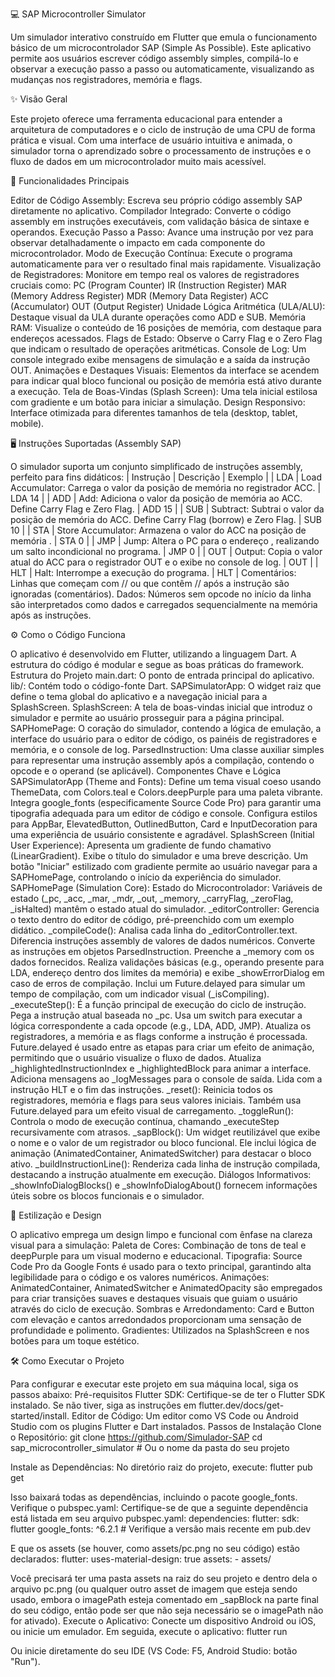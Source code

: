 💻 SAP Microcontroller Simulator

Um simulador interativo construído em Flutter que emula o funcionamento básico de um microcontrolador SAP (Simple As Possible). Este aplicativo permite aos usuários escrever código assembly simples, compilá-lo e observar a execução passo a passo ou automaticamente, visualizando as mudanças nos registradores, memória e flags.

✨ Visão Geral

Este projeto oferece uma ferramenta educacional para entender a arquitetura de computadores e o ciclo de instrução de uma CPU de forma prática e visual. Com uma interface de usuário intuitiva e animada, o simulador torna o aprendizado sobre o processamento de instruções e o fluxo de dados em um microcontrolador muito mais acessível.

🚀 Funcionalidades Principais

Editor de Código Assembly: Escreva seu próprio código assembly SAP diretamente no aplicativo.
Compilador Integrado: Converte o código assembly em instruções executáveis, com validação básica de sintaxe e operandos.
Execução Passo a Passo: Avance uma instrução por vez para observar detalhadamente o impacto em cada componente do microcontrolador.
Modo de Execução Contínua: Execute o programa automaticamente para ver o resultado final mais rapidamente.
Visualização de Registradores: Monitore em tempo real os valores de registradores cruciais como:
PC (Program Counter)
IR (Instruction Register)
MAR (Memory Address Register)
MDR (Memory Data Register)
ACC (Accumulator)
OUT (Output Register)
Unidade Lógica Aritmética (ULA/ALU): Destaque visual da ULA durante operações como ADD e SUB.
Memória RAM: Visualize o conteúdo de 16 posições de memória, com destaque para endereços acessados.
Flags de Estado: Observe o Carry Flag e o Zero Flag que indicam o resultado de operações aritméticas.
Console de Log: Um console integrado exibe mensagens de simulação e a saída da instrução OUT.
Animações e Destaques Visuais: Elementos da interface se acendem para indicar qual bloco funcional ou posição de memória está ativo durante a execução.
Tela de Boas-Vindas (Splash Screen): Uma tela inicial estilosa com gradiente e um botão para iniciar a simulação.
Design Responsivo: Interface otimizada para diferentes tamanhos de tela (desktop, tablet, mobile).

🖥️ Instruções Suportadas (Assembly SAP)

O simulador suporta um conjunto simplificado de instruções assembly, perfeito para fins didáticos:
| Instrução | Descrição | Exemplo |
| LDA <addr> | Load Accumulator: Carrega o valor da posição de memória <addr> no registrador ACC. | LDA 14 |
| ADD <addr> | Add: Adiciona o valor da posição de memória <addr> ao ACC. Define Carry Flag e Zero Flag. | ADD 15 |
| SUB <addr> | Subtract: Subtrai o valor da posição de memória <addr> do ACC. Define Carry Flag (borrow) e Zero Flag. | SUB 10 |
| STA <addr> | Store Accumulator: Armazena o valor do ACC na posição de memória <addr>. | STA 0 |
| JMP <addr> | Jump: Altera o PC para o endereço <addr>, realizando um salto incondicional no programa. | JMP 0 |
| OUT | Output: Copia o valor atual do ACC para o registrador OUT e o exibe no console de log. | OUT |
| HLT | Halt: Interrompe a execução do programa. | HLT |
Comentários: Linhas que começam com // ou que contêm // após a instrução são ignoradas (comentários).
Dados: Números sem opcode no início da linha são interpretados como dados e carregados sequencialmente na memória após as instruções.

⚙️ Como o Código Funciona

O aplicativo é desenvolvido em Flutter, utilizando a linguagem Dart. A estrutura do código é modular e segue as boas práticas do framework.
Estrutura do Projeto
main.dart: O ponto de entrada principal do aplicativo.
lib/: Contém todo o código-fonte Dart.
SAPSimulatorApp: O widget raiz que define o tema global do aplicativo e a navegação inicial para a SplashScreen.
SplashScreen: A tela de boas-vindas inicial que introduz o simulador e permite ao usuário prosseguir para a página principal.
SAPHomePage: O coração do simulador, contendo a lógica de emulação, a interface do usuário para o editor de código, os painéis de registradores e memória, e o console de log.
ParsedInstruction: Uma classe auxiliar simples para representar uma instrução assembly após a compilação, contendo o opcode e o operand (se aplicável).
Componentes Chave e Lógica
SAPSimulatorApp (Theme and Fonts):
Define um tema visual coeso usando ThemeData, com Colors.teal e Colors.deepPurple para uma paleta vibrante.
Integra google_fonts (especificamente Source Code Pro) para garantir uma tipografia adequada para um editor de código e console.
Configura estilos para AppBar, ElevatedButton, OutlinedButton, Card e InputDecoration para uma experiência de usuário consistente e agradável.
SplashScreen (Initial User Experience):
Apresenta um gradiente de fundo chamativo (LinearGradient).
Exibe o título do simulador e uma breve descrição.
Um botão "Iniciar" estilizado com gradiente permite ao usuário navegar para a SAPHomePage, controlando o início da experiência do simulador.
SAPHomePage (Simulation Core):
Estado do Microcontrolador: Variáveis de estado (_pc, _acc, _mar, _mdr, _out, _memory, _carryFlag, _zeroFlag, _isHalted) mantêm o estado atual do simulador.
_editorController: Gerencia o texto dentro do editor de código, pré-preenchido com um exemplo didático.
_compileCode():
Analisa cada linha do _editorController.text.
Diferencia instruções assembly de valores de dados numéricos.
Converte as instruções em objetos ParsedInstruction.
Preenche a _memory com os dados fornecidos.
Realiza validações básicas (e.g., operando presente para LDA, endereço dentro dos limites da memória) e exibe _showErrorDialog em caso de erros de compilação.
Inclui um Future.delayed para simular um tempo de compilação, com um indicador visual (_isCompiling).
_executeStep():
É a função principal de execução do ciclo de instrução.
Pega a instrução atual baseada no _pc.
Usa um switch para executar a lógica correspondente a cada opcode (e.g., LDA, ADD, JMP).
Atualiza os registradores, a memória e as flags conforme a instrução é processada.
Future.delayed é usado entre as etapas para criar um efeito de animação, permitindo que o usuário visualize o fluxo de dados.
Atualiza _highlightedInstructionIndex e _highlightedBlock para animar a interface.
Adiciona mensagens ao _logMessages para o console de saída.
Lida com a instrução HLT e o fim das instruções.
_reset(): Reinicia todos os registradores, memória e flags para seus valores iniciais. Também usa Future.delayed para um efeito visual de carregamento.
_toggleRun(): Controla o modo de execução contínua, chamando _executeStep recursivamente com atrasos.
_sapBlock(): Um widget reutilizável que exibe o nome e o valor de um registrador ou bloco funcional. Ele inclui lógica de animação (AnimatedContainer, AnimatedSwitcher) para destacar o bloco ativo.
_buildInstructionLine(): Renderiza cada linha de instrução compilada, destacando a instrução atualmente em execução.
Diálogos Informativos: _showInfoDialogBlocks() e _showInfoDialogAbout() fornecem informações úteis sobre os blocos funcionais e o simulador.

🎨 Estilização e Design

O aplicativo emprega um design limpo e funcional com ênfase na clareza visual para a simulação:
Paleta de Cores: Combinação de tons de teal e deepPurple para um visual moderno e educacional.
Tipografia: Source Code Pro da Google Fonts é usado para o texto principal, garantindo alta legibilidade para o código e os valores numéricos.
Animações: AnimatedContainer, AnimatedSwitcher e AnimatedOpacity são empregados para criar transições suaves e destaques visuais que guiam o usuário através do ciclo de execução.
Sombras e Arredondamento: Card e Button com elevação e cantos arredondados proporcionam uma sensação de profundidade e polimento.
Gradientes: Utilizados na SplashScreen e nos botões para um toque estético.

🛠️ Como Executar o Projeto

Para configurar e executar este projeto em sua máquina local, siga os passos abaixo:
Pré-requisitos
Flutter SDK: Certifique-se de ter o Flutter SDK instalado. Se não tiver, siga as instruções em flutter.dev/docs/get-started/install.
Editor de Código: Um editor como VS Code ou Android Studio com os plugins Flutter e Dart instalados.
Passos de Instalação
Clone o Repositório:
git clone https://github.com/Simulador-SAP
cd sap_microcontroller_simulator # Ou o nome da pasta do seu projeto

Instale as Dependências:
No diretório raiz do projeto, execute:
flutter pub get


Isso baixará todas as dependências, incluindo o pacote google_fonts.
Verifique o pubspec.yaml:
Certifique-se de que a seguinte dependência está listada em seu arquivo pubspec.yaml:
dependencies:
  flutter:
    sdk: flutter
  google_fonts: ^6.2.1 # Verifique a versão mais recente em pub.dev


E que os assets (se houver, como assets/pc.png no seu código) estão declarados:
flutter:
  uses-material-design: true
  assets:
    - assets/


Você precisará ter uma pasta assets na raiz do seu projeto e dentro dela o arquivo pc.png (ou qualquer outro asset de imagem que esteja sendo usado, embora o imagePath esteja comentado em _sapBlock na parte final do seu código, então pode ser que não seja necessário se o imagePath não for ativado).
Execute o Aplicativo:
Conecte um dispositivo Android ou iOS, ou inicie um emulador. Em seguida, execute o aplicativo:
flutter run


Ou inicie diretamente do seu IDE (VS Code: F5, Android Studio: botão "Run").
